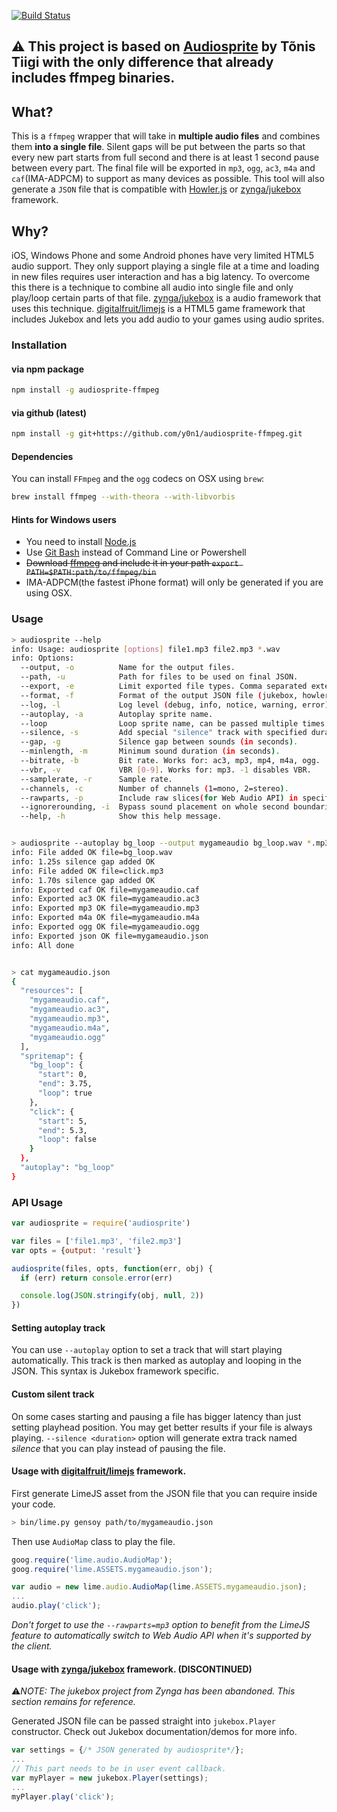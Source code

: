 [![Build Status](https://travis-ci.org/y0n1/audiosprite-ffmpeg.svg?branch=master)](https://travis-ci.org/y0n1/audiosprite-ffmpeg)

## :warning: This project is based on [Audiosprite](https://github.com/tonistiigi/audiosprite) by Tõnis Tiigi with the only difference that already includes ffmpeg binaries.

## What?

This is a `ffmpeg` wrapper that will take in **multiple audio files** and combines them **into a single file**. Silent gaps will be put between the parts so that every new part starts from full second and there is at least 1 second pause between every part. The final file will be exported in `mp3`, `ogg`, `ac3`, `m4a` and `caf`(IMA-ADPCM) to support as many devices as possible. This tool will also generate a `JSON` file that is compatible with [Howler.js](https://github.com/goldfire/howler.js) or [zynga/jukebox](https://github.com/zynga/jukebox) framework.

## Why?

iOS, Windows Phone and some Android phones have very limited HTML5 audio support. They only support playing a single file at a time and loading in new files requires user interaction and has a big latency. To overcome this there is a technique to combine all audio into single file and only play/loop certain parts of that file. [zynga/jukebox](https://github.com/zynga/jukebox) is a audio framework that uses this technique.  [digitalfruit/limejs](https://github.com/digitalfruit/limejs) is a HTML5 game framework that includes Jukebox and lets you add audio to your games using audio sprites.

### Installation

#### via npm package
```bash
npm install -g audiosprite-ffmpeg
```

#### via github (latest)
```bash
npm install -g git+https://github.com/y0n1/audiosprite-ffmpeg.git
```

#### Dependencies
You can install `FFmpeg` and the `ogg` codecs on OSX using `brew`:

```bash
brew install ffmpeg --with-theora --with-libvorbis
```

#### Hints for Windows users

- You need to install [Node.js](https://www.nodejs.org/)
- Use [Git Bash](http://git-scm.com/download/win) instead of Command Line or Powershell
- ~~Download [ffmpeg](http://ffmpeg.zeranoe.com/builds/) and include it in your path `export PATH=$PATH:path/to/ffmpeg/bin`~~
- IMA-ADPCM(the fastest iPhone format) will only be generated if you are using OSX.

### Usage

```bash
> audiosprite --help
info: Usage: audiosprite [options] file1.mp3 file2.mp3 *.wav
info: Options:
  --output, -o          Name for the output files.                                               [default: "output"]
  --path, -u            Path for files to be used on final JSON.                                 [default: ""]
  --export, -e          Limit exported file types. Comma separated extension list.               [default: "ogg,m4a,mp3,ac3"]
  --format, -f          Format of the output JSON file (jukebox, howler, createjs).              [default: "jukebox"]
  --log, -l             Log level (debug, info, notice, warning, error).                         [default: "info"]
  --autoplay, -a        Autoplay sprite name.                                                    [default: null]
  --loop                Loop sprite name, can be passed multiple times.                          [default: null]
  --silence, -s         Add special "silence" track with specified duration.                     [default: 0]
  --gap, -g             Silence gap between sounds (in seconds).                                 [default: 1]
  --minlength, -m       Minimum sound duration (in seconds).                                     [default: 0]
  --bitrate, -b         Bit rate. Works for: ac3, mp3, mp4, m4a, ogg.                            [default: 128]
  --vbr, -v             VBR [0-9]. Works for: mp3. -1 disables VBR.                              [default: -1]
  --samplerate, -r      Sample rate.                                                             [default: 44100]
  --channels, -c        Number of channels (1=mono, 2=stereo).                                   [default: 1]
  --rawparts, -p        Include raw slices(for Web Audio API) in specified formats.              [default: ""]
  --ignorerounding, -i  Bypass sound placement on whole second boundaries (0=round,1=bypass).    [default: 0]
  --help, -h            Show this help message.


> audiosprite --autoplay bg_loop --output mygameaudio bg_loop.wav *.mp3
info: File added OK file=bg_loop.wav
info: 1.25s silence gap added OK
info: File added OK file=click.mp3
info: 1.70s silence gap added OK
info: Exported caf OK file=mygameaudio.caf
info: Exported ac3 OK file=mygameaudio.ac3
info: Exported mp3 OK file=mygameaudio.mp3
info: Exported m4a OK file=mygameaudio.m4a
info: Exported ogg OK file=mygameaudio.ogg
info: Exported json OK file=mygameaudio.json
info: All done


> cat mygameaudio.json
{
  "resources": [
    "mygameaudio.caf",
    "mygameaudio.ac3",
    "mygameaudio.mp3",
    "mygameaudio.m4a",
    "mygameaudio.ogg"
  ],
  "spritemap": {
    "bg_loop": {
      "start": 0,
      "end": 3.75,
      "loop": true
    },
    "click": {
      "start": 5,
      "end": 5.3,
      "loop": false
    }
  },
  "autoplay": "bg_loop"
}
```

### API Usage
```js
var audiosprite = require('audiosprite')

var files = ['file1.mp3', 'file2.mp3']
var opts = {output: 'result'}

audiosprite(files, opts, function(err, obj) {
  if (err) return console.error(err)

  console.log(JSON.stringify(obj, null, 2))
})
```

#### Setting autoplay track

You can use `--autoplay` option to set a track that will start playing automatically. This track is then marked as autoplay and looping in the JSON. This syntax is Jukebox framework specific.

#### Custom silent track

On some cases starting and pausing a file has bigger latency than just setting playhead position. You may get better results if your file is always playing. `--silence <duration>` option will generate extra track named *silence* that you can play instead of pausing the file.

#### Usage with [digitalfruit/limejs](https://github.com/digitalfruit/limejs) framework.

First generate LimeJS asset from the JSON file that you can require inside your code.

```bash
> bin/lime.py gensoy path/to/mygameaudio.json
```

Then use `AudioMap` class to play the file.

```js
goog.require('lime.audio.AudioMap');
goog.require('lime.ASSETS.mygameaudio.json');

var audio = new lime.audio.AudioMap(lime.ASSETS.mygameaudio.json);
...
audio.play('click');
```

*Don't forget to use the `--rawparts=mp3` option to benefit from the LimeJS feature to automatically switch to Web Audio API when it's supported by the client.*

#### Usage with [zynga/jukebox](https://github.com/zynga/jukebox) framework. (DISCONTINUED)

:warning:*NOTE: The jukebox project from Zynga has been abandoned. This section remains for reference.*

Generated JSON file can be passed straight into `jukebox.Player` constructor. Check out Jukebox documentation/demos for more info.

```js
var settings = {/* JSON generated by audiosprite*/};
...
// This part needs to be in user event callback.
var myPlayer = new jukebox.Player(settings);
...
myPlayer.play('click');
```
